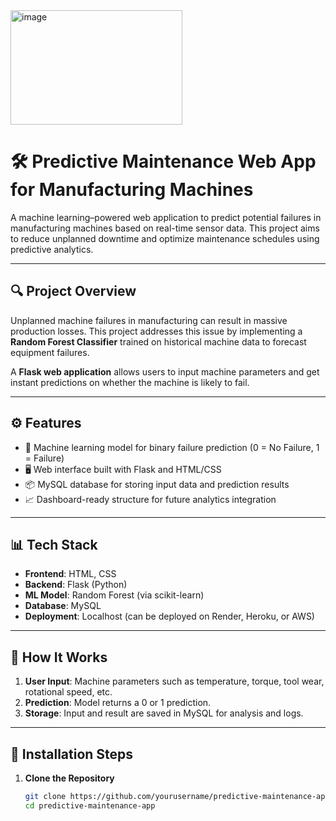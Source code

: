 <img width="275" height="183" alt="image" src="https://github.com/user-attachments/assets/e11a8d25-fc79-4101-bc5e-d1fdba46bb9e" />

# 🛠️ Predictive Maintenance Web App for Manufacturing Machines

A machine learning–powered web application to predict potential failures in manufacturing machines based on real-time sensor data. This project aims to reduce unplanned downtime and optimize maintenance schedules using predictive analytics.

---

## 🔍 Project Overview

Unplanned machine failures in manufacturing can result in massive production losses. This project addresses this issue by implementing a **Random Forest Classifier** trained on historical machine data to forecast equipment failures.

A **Flask web application** allows users to input machine parameters and get instant predictions on whether the machine is likely to fail.

---

## ⚙️ Features

- 🧠 Machine learning model for binary failure prediction (0 = No Failure, 1 = Failure)
- 🖥️ Web interface built with Flask and HTML/CSS
- 📦 MySQL database for storing input data and prediction results
- 📈 Dashboard-ready structure for future analytics integration

---

## 📊 Tech Stack

- **Frontend**: HTML, CSS
- **Backend**: Flask (Python)
- **ML Model**: Random Forest (via scikit-learn)
- **Database**: MySQL
- **Deployment**: Localhost (can be deployed on Render, Heroku, or AWS)

---

## 🧪 How It Works

1. **User Input**: Machine parameters such as temperature, torque, tool wear, rotational speed, etc.
2. **Prediction**: Model returns a 0 or 1 prediction.
3. **Storage**: Input and result are saved in MySQL for analysis and logs.

---

## 🚀 Installation Steps

1. **Clone the Repository**
   ```bash
   git clone https://github.com/yourusername/predictive-maintenance-app.git
   cd predictive-maintenance-app
